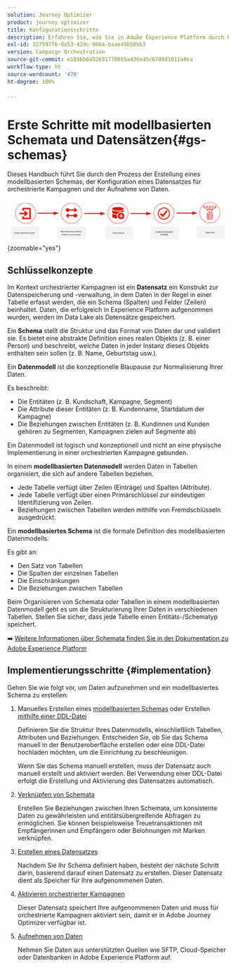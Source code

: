 ```yaml
---
solution: Journey Optimizer
product: journey optimizer
title: Konfigurationsschritte
description: Erfahren Sie, wie Sie in Adobe Experience Platform durch Hochladen einer DDL-Datei ein modellbasiertes Schema erstellen
exl-id: 327597f6-8a53-42dc-966a-baae49b58bb3
version: Campaign Orchestration
source-git-commit: e189bb6a52691770655a436e45c6788d1011a8ca
workflow-type: ht
source-wordcount: '470'
ht-degree: 100%

---
```



# Erste Schritte mit modellbasierten Schemata und Datensätzen{#gs-schemas}

Dieses Handbuch führt Sie durch den Prozess der Erstellung eines modellbasierten Schemas, der Konfiguration eines Datensatzes für orchestrierte Kampagnen und der Aufnahme von Daten.

![Schema](assets/do-not-localize/schema_admin.png){zoomable="yes"}

## Schlüsselkonzepte

Im Kontext orchestrierter Kampagnen ist ein **Datensatz** ein Konstrukt zur Datenspeicherung und -verwaltung, in dem Daten in der Regel in einer Tabelle erfasst werden, die ein Schema (Spalten) und Felder (Zeilen) beinhaltet. Daten, die erfolgreich in Experience Platform aufgenommen wurden, werden im Data Lake als Datensätze gespeichert.

Ein **Schema** stellt die Struktur und das Format von Daten dar und validiert sie. Es bietet eine abstrakte Definition eines realen Objekts (z. B. einer Person) und beschreibt, welche Daten in jeder Instanz dieses Objekts enthalten sein sollen (z. B. Name, Geburtstag usw.).

Ein **Datenmodell** ist die konzeptionelle Blaupause zur Normalisierung Ihrer Daten.

Es beschreibt:

* Die Entitäten (z. B. Kundschaft, Kampagne, Segment)
* Die Attribute dieser Entitäten (z. B. Kundenname, Startdatum der Kampagne)
* Die Beziehungen zwischen Entitäten (z. B. Kundinnen und Kunden gehören zu Segmenten, Kampagnen zielen auf Segmente ab)

Ein Datenmodell ist logisch und konzeptionell und nicht an eine physische Implementierung in einer orchestrierten Kampagne gebunden.

In einem **modellbasierten Datenmodell** werden Daten in Tabellen organisiert, die sich auf andere Tabellen beziehen.

* Jede Tabelle verfügt über Zeilen (Einträge) und Spalten (Attribute).
* Jede Tabelle verfügt über einen Primärschlüssel zur eindeutigen Identifizierung von Zeilen.
* Beziehungen zwischen Tabellen werden mithilfe von Fremdschlüsseln ausgedrückt.

Ein **modellbasiertes Schema** ist die formale Definition des modellbasierten Datenmodells.

Es gibt an:

* Den Satz von Tabellen
* Die Spalten der einzelnen Tabellen
* Die Einschränkungen
* Die Beziehungen zwischen Tabellen

Beim Organisieren von Schemata oder Tabellen in einem modellbasierten Datenmodell geht es um die Strukturierung Ihrer Daten in verschiedenen Tabellen. Stellen Sie sicher, dass jede Tabelle einen Entitäts-/Schematyp speichert.

➡️ [Weitere Informationen über Schemata finden Sie in der Dokumentation zu Adobe Experience Platform](https://experienceleague.adobe.com/de/docs/experience-platform/xdm/ui/resources/schemas#create-model-based-schema)

## Implementierungsschritte {#implementation}

Gehen Sie wie folgt vor, um Daten aufzunehmen und ein modellbasiertes Schema zu erstellen:

1. Manuelles Erstellen eines [modellbasierten Schemas](manual-schema.md) oder Erstellen [mithilfe einer DDL-Datei](file-upload-schema.md)

   Definieren Sie die Struktur Ihres Datenmodells, einschließlich Tabellen, Attributen und Beziehungen. Entscheiden Sie, ob Sie das Schema manuell in der Benutzeroberfläche erstellen oder eine DDL-Datei hochladen möchten, um die Einrichtung zu beschleunigen.

   Wenn Sie das Schema manuell erstellen, muss der Datensatz auch manuell erstellt und aktiviert werden. Bei Verwendung einer DDL-Datei erfolgt die Erstellung und Aktivierung des Datensatzes automatisch.

1. [Verknüpfen von Schemata](file-upload-schema.md)

   Erstellen Sie Beziehungen zwischen Ihren Schemata, um konsistente Daten zu gewährleisten und entitätsübergreifende Abfragen zu ermöglichen. Sie können beispielsweise Treuetransaktionen mit Empfängerinnen und Empfängern oder Belohnungen mit Marken verknüpfen.

1. [Erstellen eines Datensatzes](manual-schema.md#dataset)

   Nachdem Sie Ihr Schema definiert haben, besteht der nächste Schritt darin, basierend darauf einen Datensatz zu erstellen. Dieser Datensatz dient als Speicher für Ihre aufgenommenen Daten.

1. [Aktivieren orchestrierter Kampagnen](manual-schema.md#enable)

   Dieser Datensatz speichert Ihre aufgenommenen Daten und muss für orchestrierte Kampagnen aktiviert sein, damit er in Adobe Journey Optimizer verfügbar ist. 

1. [Aufnehmen von Daten](ingest-data.md)

   Nehmen Sie Daten aus unterstützten Quellen wie SFTP, Cloud-Speicher oder Datenbanken in Adobe Experience Platform auf.

